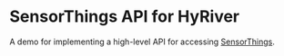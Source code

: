 # SensorThings API for HyRiver

A demo for implementing a high-level API for accessing
[SensorThings](https://github.com/opengeospatial/sensorthings).
